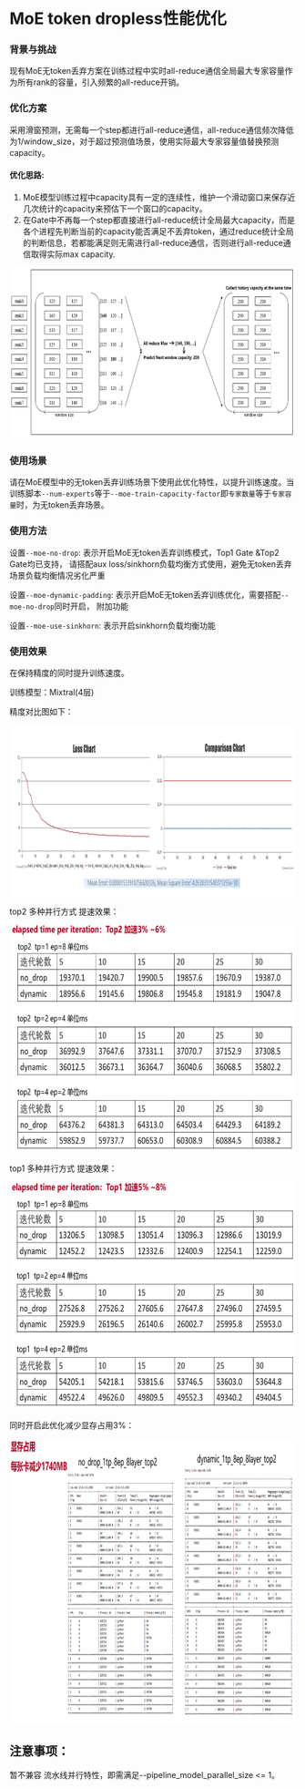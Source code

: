 # MoE token dropless性能优化

### 背景与挑战

现有MoE无token丢弃方案在训练过程中实时all-reduce通信全局最大专家容量作为所有rank的容量，引入频繁的all-reduce开销。

### 优化方案

采用滑窗预测，无需每一个step都进行all-reduce通信，all-reduce通信频次降低为1/window_size，对于超过预测值场景，使用实际最大专家容量值替换预测capacity。

#### 优化思路:

1. MoE模型训练过程中capacity具有一定的连续性，维护一个滑动窗口来保存近几次统计的capacity来预估下一个窗口的capacity。
2. 在Gate中不再每一个step都直接进行all-reduce统计全局最大capacity，而是各个进程先判断当前的capacity能否满足不丢弃token，通过reduce统计全局的判断信息，若都能满足则无需进行all-reduce通信，否则进行all-reduce通信取得实际max capacity.
<p align="center"> <img src="../../../sources/images/moe_dynamic_padding_a.png" height="300px" width="600px"></p>

### 使用场景

请在MoE模型中的无token丢弃训练场景下使用此优化特性，以提升训练速度。当训练脚本`--num-experts`等于`--moe-train-capacity-factor`即`专家数量`等于`专家容量`时，为无token丢弃场景。

### 使用方法

设置`--moe-no-drop`: 表示开启MoE无token丢弃训练模式，Top1 Gate &Top2 Gate均已支持， 请搭配aux loss/sinkhorn负载均衡方式使用，避免无token丢弃场景负载均衡情况劣化严重

设置`--moe-dynamic-padding`: 表示开启MoE无token丢弃训练优化，需要搭配`--moe-no-drop`同时开启，
附加功能

设置`--moe-use-sinkhorn`: 表示开启sinkhorn负载均衡功能


### 使用效果

在保持精度的同时提升训练速度。

训练模型：Mixtral(4层)

精度对比图如下：
<p align="center"> <img src="../../../sources/images/moe_dynamic_padding_b.png" height="300px" width="800px"></p>

top2 多种并行方式 提速效果：
<p align="center"> <img src="../../../sources/images/moe_dynamic_padding_c.png" height="400px" width="800px"></p>

top1 多种并行方式 提速效果：
<p align="center"> <img src="../../../sources/images/moe_dynamic_padding_d.png" height="400px" width="800px"></p>

同时开启此优化减少显存占用3%：
<p align="center"> <img src="../../../sources/images/moe_dynamic_padding_e.png" height="500px" width="800px"></p>

## 注意事项：

暂不兼容 流水线并行特性，即需满足--pipeline_model_parallel_size <= 1。

